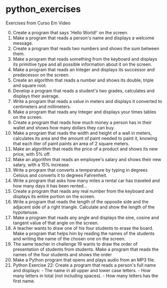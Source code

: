 # python_exercises
Exercises from Curso Em Vídeo

00. Create a program that says 'Hello World!' on the screen.
01. Make a program that reads a person's name and displays a welcome message. 
02. Create a program that reads two numbers and shows the sum between them.
03. Make a program that reads something from the keyboard and displays its primitive type and all possible information about it on the screen.
04. Make a program that reads an Integer and displays its successor and predecessor on the screen.
05. Create an algorithm that reads a number and shows its double, triple and square root.
06. Develop a program that reads a student's two grades, calculates and displays their average.
07. Write a program that reads a value in meters and displays it converted to centimeters and millimeters.
08. Make a program that reads any Integer and displays your times tables on the screen.
09. Create a program that reads how much money a person has in their wallet and shows how many dollars they can buy.
10. Make a program that reads the width and height of a wall in meters, calculates its area and the amount of paint needed to paint it, knowing that each liter of paint paints an area of ​​2 square meters.
11. Make an algorithm that reads the price of a product and shows its new price, with 5% off.
12. Make an algorithm that reads an employee's salary and shows their new salary, with a 15% increase.
13. Write a program that converts a temperature by typing in degrees Celsius and converts it to degrees Fahrenheit.
14. Write a program that asks how many miles a rental car has traveled and how many days it has been rented...
15. Create a program that reads any real number from the keyboard and displays its entire portion on the screen.
16. Write a program that reads the length of the opposite side and the adjacent side of a right triangle. Calculate and show the length of the hypotenuse.
17. Make a program that reads any angle and displays the sine, cosine and tangent value of that angle on the screen.
18. A teacher wants to draw one of his four students to erase the board. Make a program that helps him by reading the names of the students and writing the name of the chosen one on the screen.
19. The same teacher in challenge 19 wants to draw the order of presentation of students from students. Make a program that reads the names of the four students and shows the order
20. Make a Python program that opens and plays audio from an MP3 file.
21. Python Exercise 22: Create a program that reads a person's full name and displays: - The name in all upper and lower case letters. - How many letters in total (not including spaces). - How many letters has the first name. 